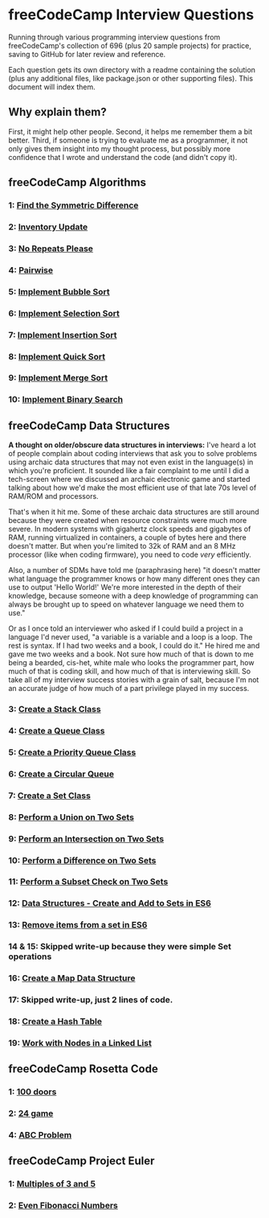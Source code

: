 # freeCodeCamp Interview Questions
Running through various programming interview questions from freeCodeCamp's collection of 696 (plus 20 sample projects) for practice, saving to GitHub for later review and reference.

Each question gets its own directory with a readme containing the solution (plus any additional files, like package.json or other supporting files). This document will index them.

## Why explain them?

First, it might help other people. Second, it helps me remember them a bit better. Third, if someone is trying to evaluate me as a programmer, it not only gives them insight into my thought process, but possibly more confidence that I wrote and understand the code (and didn't copy it).

## freeCodeCamp Algorithms
### 1: [Find the Symmetric Difference](./Algorithms%20-%20Find%20the%20Symmetric%20Difference)
### 2: [Inventory Update](./Algorithms%20-%20Inventory%20Update)
### 3: [No Repeats Please](./Algorithms%20-%20No%20Repeats%20Please)
### 4: [Pairwise](./Algorithms%20-%20Pairwise)
### 5: [Implement Bubble Sort](./Algorithms%20-%20Implement%20Bubble%20Sort)
### 6: [Implement Selection Sort](./Algorithms%20-%20Implement%20Selection%20Sort)
### 7: [Implement Insertion Sort](./Algorithms%20-%20Implement%20Insertion%20Sort)
### 8: [Implement Quick Sort](./Algorithms%20-%20Implement%20Quick%20Sort)
### 9: [Implement Merge Sort](./Algorithms%20-%20Implement%20Merge%20Sort)
### 10: [Implement Binary Search](./Algorithms%20-%20Implement%20Binary%20Search)

## freeCodeCamp Data Structures

**A thought on older/obscure data structures in interviews:** I've heard a lot of people complain about coding interviews that ask you to solve problems using archaic data structures that may not even exist in the language(s) in which you're proficient. It sounded like a fair complaint to me until I did a tech-screen where we discussed an archaic electronic game and started talking about how we'd make the most efficient use of that late 70s level of RAM/ROM and processors.

That's when it hit me. Some of these archaic data structures are still around because they were created when resource constraints were much more severe. In modern systems with gigahertz clock speeds and gigabytes of RAM, running virtualized in containers, a couple of bytes here and there doesn't matter. But when you're limited to 32k of RAM and an 8 MHz processor (like when coding firmware), you need to code *very* efficiently.

Also, a number of SDMs have told me (paraphrasing here) "it doesn't matter what language the programmer knows or how many different ones they can use to output 'Hello World!' We're more interested in the depth of their knowledge, because someone with a deep knowledge of programming can always be brought up to speed on whatever language we need them to use." 

Or as I once told an interviewer who asked if I could build a project in a language I'd never used, "a variable is a variable and a loop is a loop. The rest is syntax. If I had two weeks and a book, I could do it." He hired me and gave me two weeks and a book. Not sure how much of that is down to me being a bearded, cis-het, white male who looks the programmer part, how much of that is coding skill, and how much of that is interviewing skill. So take all of my interview success stories with a grain of salt, because I'm not an accurate judge of how much of a part privilege played in my success.

### 3: [Create a Stack Class](./Data%20Structures%20-%20Create%20a%20Stack%20Class) 
### 4: [Create a Queue Class](./Data%20Structures%20-%20Create%20a%20Queue%20Class)
### 5: [Create a Priority Queue Class](./Data%20Structures%20-%20Create%20a%20Priority%20Queue%20Class)
### 6: [Create a Circular Queue](./Data%20Structures%20-%20Create%20a%20Circular%20Queue)
### 7: [Create a Set Class](./Data%20Structures%20-%20Create%20a%20Set%20Class)
### 8: [Perform a Union on Two Sets](./Data%20Structures%20-%20Perform%20a%20Union%20on%20Two%20Sets)
### 9: [Perform an Intersection on Two Sets](./Data%20Structures%20-%20Perform%20an%20Intersection%20on%20Two%20Sets%20of%20Data)
### 10: [Perform a Difference on Two Sets](./Data%20Structures%20-%20Perform%20a%20Difference%20on%20Two%20Sets%20of%20Data)
### 11: [Perform a Subset Check on Two Sets](./Data%20Structures%20-%20Perform%20a%20Subset%20Check%20on%20Two%20Sets%20of%20Data)
### 12: [Data Structures - Create and Add to Sets in ES6](./Data%20Structures%20-%20Create%20and%20Add%20to%20Sets%20in%20ES6)
### 13: [Remove items from a set in ES6](Data%20Structures%20-%20Remove%20items%20from%20a%20set%20in%20ES6)
### 14 & 15: Skipped write-up because they were simple Set operations
### 16: [Create a Map Data Structure](./Data%20Structures%20-%20Create%20a%20Map%20Data%20Structure)
### 17: Skipped write-up, just 2 lines of code.
### 18: [Create a Hash Table](./Data%20Structures%20-%20Create%20a%20Hash%20Table)
### 19: [Work with Nodes in a Linked List](./Data%20Structures%20-%20Work%20with%20Nodes%20in%20a%20Linked%20List)

## freeCodeCamp Rosetta Code
### 1: [100 doors](./Rosetta%20Code%20-%20100%20doors)
### 2: [24 game](./Rosetta%20Code%20-%2024%20game)
### 4: [ABC Problem](./Rosetta%20Code%20-%20ABC%20Problem)

## freeCodeCamp Project Euler
### 1: [Multiples of 3 and 5](./Project%20Euler%20-%20Multiples%20of%203%20and%205)
### 2: [Even Fibonacci Numbers](Project%20Euler%20-%20Even%20Fibonacci%20Numbers)